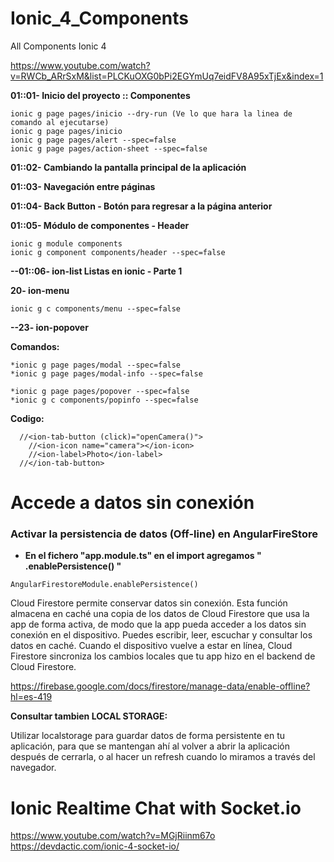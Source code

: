 # Ionic_4_Components
All Components Ionic 4


https://www.youtube.com/watch?v=RWCb_ARrSxM&list=PLCKuOXG0bPi2EGYmUq7eidFV8A95xTjEx&index=1

**01::01- Inicio del proyecto :: Componentes**
```
ionic g page pages/inicio --dry-run (Ve lo que hara la linea de comando al ejecutarse)
ionic g page pages/inicio
ionic g page pages/alert --spec=false
ionic g page pages/action-sheet --spec=false
```

**01::02- Cambiando la pantalla principal de la aplicación**

**01::03- Navegación entre páginas**

**01::04- Back Button - Botón para regresar a la página anterior**

**01::05- Módulo de componentes - Header**
```
ionic g module components
ionic g component components/header --spec=false
```
**--01::06- ion-list Listas en ionic - Parte 1**

**20- ion-menu**
```
ionic g c components/menu --spec=false
```
**--23- ion-popover**


**Comandos:**
```
*ionic g page pages/modal --spec=false
*ionic g page pages/modal-info --spec=false

*ionic g page pages/popover --spec=false
*ionic g c components/popinfo --spec=false
```

**Codigo:**
```
  //<ion-tab-button (click)="openCamera()">
    //<ion-icon name="camera"></ion-icon>
    //<ion-label>Photo</ion-label>
  //</ion-tab-button>
```

# Accede a datos sin conexión
### Activar la persistencia de datos (Off-line) en AngularFireStore
* **En el fichero "app.module.ts" en el import agregamos " .enablePersistence() "**
```
AngularFirestoreModule.enablePersistence()
```
Cloud Firestore permite conservar datos sin conexión. Esta función almacena en caché una copia de los datos de Cloud Firestore que usa la app de forma activa, de modo que la app pueda acceder a los datos sin conexión en el dispositivo. Puedes escribir, leer, escuchar y consultar los datos en caché. Cuando el dispositivo vuelve a estar en línea, Cloud Firestore sincroniza los cambios locales que tu app hizo en el backend de Cloud Firestore.

https://firebase.google.com/docs/firestore/manage-data/enable-offline?hl=es-419

**Consultar tambien LOCAL STORAGE:**

Utilizar localstorage para guardar datos de forma persistente en tu aplicación, para que se mantengan ahí al volver a abrir la aplicación después de cerrarla, o al hacer un refresh cuando lo miramos a través del navegador.

# Ionic Realtime Chat with Socket.io

https://www.youtube.com/watch?v=MGjRiinm67o
https://devdactic.com/ionic-4-socket-io/


